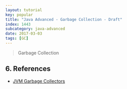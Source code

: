 ```yaml
---
layout: tutorial
key: popular
title: "Java Advanced - Garbage Collection - Draft"
index: 1443
subcategory: java-advanced
date: 2017-03-03
tags: [GC]
---
```


> Garbage Collection

## 6. References
* [JVM Garbage Collectors](https://www.baeldung.com/jvm-garbage-collectors)
